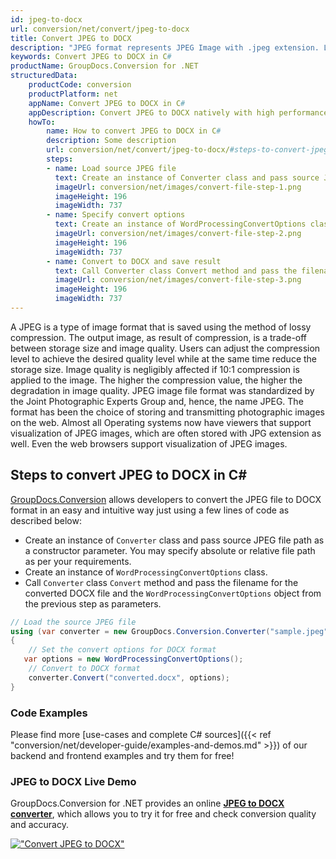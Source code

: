 ```yaml
---
id: jpeg-to-docx
url: conversion/net/convert/jpeg-to-docx
title: Convert JPEG to DOCX
description: "JPEG format represents JPEG Image with .jpeg extension. Learn how to convert JPEG to DOCX file programmatically in C# language using GroupDocs.Conversion for .NET library."
keywords: Convert JPEG to DOCX in C#
productName: GroupDocs.Conversion for .NET
structuredData:
    productCode: conversion
    productPlatform: net
    appName: Convert JPEG to DOCX in C#
    appDescription: Convert JPEG to DOCX natively with high performance using C# language and server side GroupDocs.Conversion for .NET APIs, without the use of any software like Microsoft or Open Office.
    howTo:
        name: How to convert JPEG to DOCX in C# 
        description: Some description
        url: conversion/net/convert/jpeg-to-docx/#steps-to-convert-jpeg-to-docx-in-c
        steps:
        - name: Load source JPEG file 
          text: Create an instance of Converter class and pass source JPEG file path as a constructor parameter. You may specify absolute or relative file path as per your requirements. 
          imageUrl: conversion/net/images/convert-file-step-1.png
          imageHeight: 196
          imageWidth: 737
        - name: Specify convert options 
          text: Create an instance of WordProcessingConvertOptions class.
          imageUrl: conversion/net/images/convert-file-step-2.png
          imageHeight: 196
          imageWidth: 737
        - name: Convert to DOCX and save result 
          text: Call Converter class Convert method and pass the filename for the converted HTML file and the WordProcessingConvertOptions object from the previous step as parameters.
          imageUrl: conversion/net/images/convert-file-step-3.png
          imageHeight: 196
          imageWidth: 737
---
```


A JPEG is a type of image format that is saved using the method of lossy compression. The output image, as result of compression, is a trade-off between storage size and image quality. Users can adjust the compression level to achieve the desired quality level while at the same time reduce the storage size. Image quality is negligibly affected if 10:1 compression is applied to the image.  The higher the compression value, the higher the degradation in image quality. JPEG image file format was standardized by the Joint Photographic Experts Group and, hence, the name JPEG. The format has been the choice of storing and transmitting photographic images on the web. Almost all Operating systems now have viewers that support visualization of JPEG images, which are often stored with JPG extension as well. Even the web browsers support visualization of JPEG images.

## Steps to convert JPEG to DOCX in C#

[GroupDocs.Conversion](https://products.groupdocs.com/conversion/net) allows developers to convert the JPEG file to DOCX format in an easy and intuitive way just using a few lines of code as described below:

* Create an instance of `Converter` class and pass source JPEG file path as a constructor parameter. You may specify absolute or relative file path as per your requirements. 
* Create an instance of `WordProcessingConvertOptions` class.
* Call `Converter` class `Convert` method and pass the filename for the converted DOCX file and the `WordProcessingConvertOptions` object from the previous step as parameters.

```csharp
// Load the source JPEG file
using (var converter = new GroupDocs.Conversion.Converter("sample.jpeg"))
{
    // Set the convert options for DOCX format
   var options = new WordProcessingConvertOptions();
    // Convert to DOCX format
    converter.Convert("converted.docx", options);
}
```

### Code Examples

Please find more [use-cases and complete C# sources]({{< ref "conversion/net/developer-guide/examples-and-demos.md" >}}) of our backend and frontend examples and try them for free!

### JPEG to DOCX Live Demo

GroupDocs.Conversion for .NET provides an online [**JPEG to DOCX converter**](https://products.groupdocs.app/conversion/jpeg-to-docx), which allows you to try it for free and check conversion quality and accuracy.

[!["Convert JPEG to DOCX"](conversion/net/images/convert-to-docx/convert-jpeg-to-docx.png)](https://products.groupdocs.app/conversion/jpeg-to-docx)